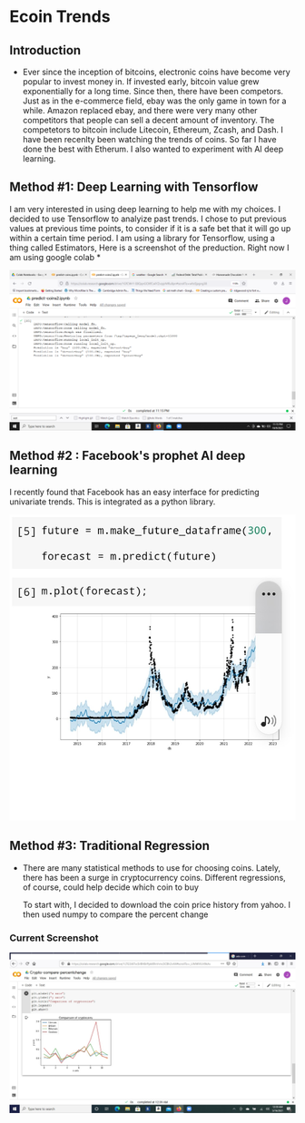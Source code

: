 # Ecoin Trends
 
## Introduction
-
    Ever since the inception of bitcoins, electronic coins have become
very popular to invest money in.  If invested early, bitcoin value grew
exponentially for a long time.  Since then, there have been competors.
Just as in the e-commerce field, ebay was the only game in town for a
while.  Amazon replaced ebay, and there were very many other competitors
that people can sell a decent amount of inventory.  The competetors to
bitcoin include Litecoin, Ethereum, Zcash, and Dash.  I have been recenlty
been watching the trends of coins.  So far I have done the best with Etherum.
I also wanted to experiment with AI deep learning.

## Method #1: Deep Learning with Tensorflow

  I am very interested in using deep learning to help me with my choices.
I decided to use Tensorflow to analyize past trends.  I chose to put
previous values at previous time points, to consider if it is a safe bet
that it will go up within a certain time period.  I am using a library
for Tensorflow, using a thing called Estimators,
Here is a screenshot of the preduction.  Right now I am using google colab
*

![alternative text](/screenshots/prediction-text.png "Image Title")

## Method #2 : Facebook's prophet AI deep learning

  I recently found that Facebook has an easy interface for
 predicting univariate trends.  This is integrated as a 
 python library.
 
 ![picture,](/screenshots/lite-prophet-screen.jpg)
 
 

## Method #3: Traditional Regression
-
    There are many statistical methods to use for choosing coins.  Lately,
there has been a surge in cryptocurrency coins.  Different regressions, of
course, could help decide which coin to buy

    To start with, I decided to download the coin price history from yahoo.
I then used numpy to compare the percent change

### Current Screenshot

![picture](screenshots/april2021comparison.jpg)























